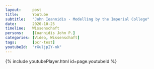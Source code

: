 ```yaml
---
layout:     post
title:      Youtube
subtitle:   "John Ioannidis - Modelling by the Imperial College"
date:       2020-10-25
timeline:   Wissenschaft
persons:    [Ioannidis John P.]
categories: [Video, Wissenschaft]
tags:       [pcr-test]
youtubeId:  "rXuljpIY-nk"
---
```


{% include youtubePlayer.html id=page.youtubeId %}

